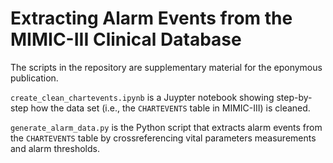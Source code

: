 # Extracting Alarm Events from the MIMIC-III Clinical Database

The scripts in the repository are supplementary material for the eponymous publication.

`create_clean_chartevents.ipynb` is a Juypter notebook showing step-by-step how the data set (i.e., the `CHARTEVENTS` table in MIMIC-III) is cleaned.

`generate_alarm_data.py` is the Python script that extracts alarm events from the `CHARTEVENTS` table by crossreferencing vital parameters measurements and alarm thresholds.
